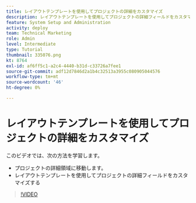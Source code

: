 ```yaml
---
title: レイアウトテンプレートを使用してプロジェクトの詳細をカスタマイズ
description: レイアウトテンプレートを使用してプロジェクトの詳細フィールドをカスタマイズする方法を説明します。
feature: System Setup and Administration
activity: deploy
team: Technical Marketing
role: Admin
level: Intermediate
type: Tutorial
thumbnail: 335076.png
kt: 8764
exl-id: af6ff5c1-a2c4-4440-b31d-c33726a7fee1
source-git-commit: adf12d7846d2a1b4c32513a3955c080905044576
workflow-type: tm+mt
source-wordcount: '46'
ht-degree: 0%

---
```


# レイアウトテンプレートを使用してプロジェクトの詳細をカスタマイズ

このビデオでは、次の方法を学習します。

* プロジェクトの詳細領域に移動します。
* レイアウトテンプレートを使用してプロジェクトの詳細フィールドをカスタマイズする

>[!VIDEO](https://video.tv.adobe.com/v/335076/?quality=12)
